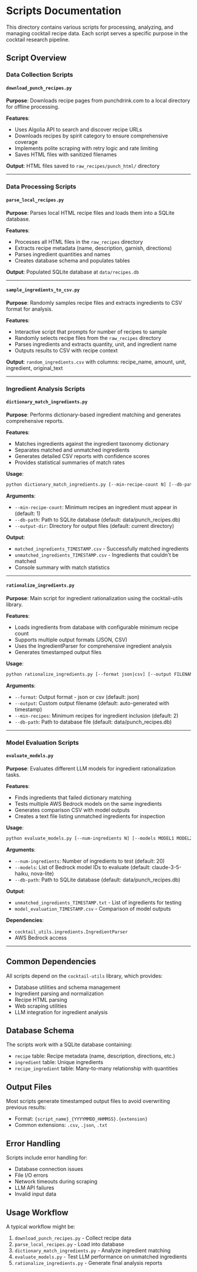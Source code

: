 # Scripts Documentation

This directory contains various scripts for processing, analyzing, and managing cocktail recipe data. Each script serves a specific purpose in the cocktail research pipeline.

## Script Overview

### Data Collection Scripts

#### `download_punch_recipes.py`
**Purpose**: Downloads recipe pages from punchdrink.com to a local directory for offline processing.

**Features**:
- Uses Algolia API to search and discover recipe URLs
- Downloads recipes by spirit category to ensure comprehensive coverage
- Implements polite scraping with retry logic and rate limiting
- Saves HTML files with sanitized filenames

**Output**: HTML files saved to `raw_recipes/punch_html/` directory

---

### Data Processing Scripts

#### `parse_local_recipes.py`
**Purpose**: Parses local HTML recipe files and loads them into a SQLite database.

**Features**:
- Processes all HTML files in the `raw_recipes` directory
- Extracts recipe metadata (name, description, garnish, directions)
- Parses ingredient quantities and names
- Creates database schema and populates tables

**Output**: Populated SQLite database at `data/recipes.db`

---

#### `sample_ingredients_to_csv.py`
**Purpose**: Randomly samples recipe files and extracts ingredients to CSV format for analysis.

**Features**:
- Interactive script that prompts for number of recipes to sample
- Randomly selects recipe files from the `raw_recipes` directory
- Parses ingredients and extracts quantity, unit, and ingredient name
- Outputs results to CSV with recipe context

**Output**: `random_ingredients.csv` with columns: recipe_name, amount, unit, ingredient, original_text

---

### Ingredient Analysis Scripts

#### `dictionary_match_ingredients.py`
**Purpose**: Performs dictionary-based ingredient matching and generates comprehensive reports.

**Features**:
- Matches ingredients against the ingredient taxonomy dictionary
- Separates matched and unmatched ingredients
- Generates detailed CSV reports with confidence scores
- Provides statistical summaries of match rates

**Usage**:
```bash
python dictionary_match_ingredients.py [--min-recipe-count N] [--db-path PATH] [--output-dir DIR]
```

**Arguments**:
- `--min-recipe-count`: Minimum recipes an ingredient must appear in (default: 1)
- `--db-path`: Path to SQLite database (default: data/punch_recipes.db)
- `--output-dir`: Directory for output files (default: current directory)

**Output**: 
- `matched_ingredients_TIMESTAMP.csv` - Successfully matched ingredients
- `unmatched_ingredients_TIMESTAMP.csv` - Ingredients that couldn't be matched
- Console summary with match statistics

---

#### `rationalize_ingredients.py`
**Purpose**: Main script for ingredient rationalization using the cocktail-utils library.

**Features**:
- Loads ingredients from database with configurable minimum recipe count
- Supports multiple output formats (JSON, CSV)
- Uses the IngredientParser for comprehensive ingredient analysis
- Generates timestamped output files

**Usage**:
```bash
python rationalize_ingredients.py [--format json|csv] [--output FILENAME] [--min-recipes N] [--db-path PATH]
```

**Arguments**:
- `--format`: Output format - json or csv (default: json)
- `--output`: Custom output filename (default: auto-generated with timestamp)
- `--min-recipes`: Minimum recipes for ingredient inclusion (default: 2)
- `--db-path`: Path to database file (default: data/punch_recipes.db)

---

### Model Evaluation Scripts

#### `evaluate_models.py`
**Purpose**: Evaluates different LLM models for ingredient rationalization tasks.

**Features**:
- Finds ingredients that failed dictionary matching
- Tests multiple AWS Bedrock models on the same ingredients
- Generates comparison CSV with model outputs
- Creates a text file listing unmatched ingredients for inspection

**Usage**:
```bash
python evaluate_models.py [--num-ingredients N] [--models MODEL1 MODEL2...] [--db-path PATH]
```

**Arguments**:
- `--num-ingredients`: Number of ingredients to test (default: 20)
- `--models`: List of Bedrock model IDs to evaluate (default: claude-3-5-haiku, nova-lite)
- `--db-path`: Path to SQLite database (default: data/punch_recipes.db)

**Output**:
- `unmatched_ingredients_TIMESTAMP.txt` - List of ingredients for testing
- `model_evaluation_TIMESTAMP.csv` - Comparison of model outputs

**Dependencies**:
- `cocktail_utils.ingredients.IngredientParser`
- AWS Bedrock access

---

## Common Dependencies

All scripts depend on the `cocktail-utils` library, which provides:
- Database utilities and schema management
- Ingredient parsing and normalization
- Recipe HTML parsing
- Web scraping utilities
- LLM integration for ingredient analysis

## Database Schema

The scripts work with a SQLite database containing:
- `recipe` table: Recipe metadata (name, description, directions, etc.)
- `ingredient` table: Unique ingredients
- `recipe_ingredient` table: Many-to-many relationship with quantities

## Output Files

Most scripts generate timestamped output files to avoid overwriting previous results:
- Format: `{script_name}_{YYYYMMDD_HHMMSS}.{extension}`
- Common extensions: `.csv`, `.json`, `.txt`

## Error Handling

Scripts include error handling for:
- Database connection issues
- File I/O errors
- Network timeouts during scraping
- LLM API failures
- Invalid input data

## Usage Workflow

A typical workflow might be:
1. `download_punch_recipes.py` - Collect recipe data
2. `parse_local_recipes.py` - Load into database
3. `dictionary_match_ingredients.py` - Analyze ingredient matching
4. `evaluate_models.py` - Test LLM performance on unmatched ingredients
5. `rationalize_ingredients.py` - Generate final analysis reports 